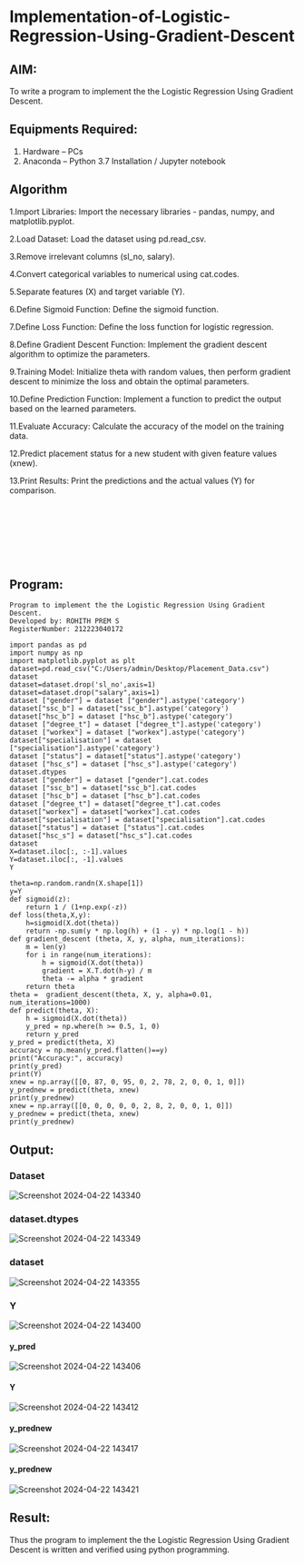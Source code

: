 # Implementation-of-Logistic-Regression-Using-Gradient-Descent

## AIM:
To write a program to implement the the Logistic Regression Using Gradient Descent.

## Equipments Required:
1. Hardware – PCs
2. Anaconda – Python 3.7 Installation / Jupyter notebook

## Algorithm
1.Import Libraries: Import the necessary libraries - pandas, numpy, and matplotlib.pyplot.

2.Load Dataset: Load the dataset using pd.read_csv.

3.Remove irrelevant columns (sl_no, salary).

4.Convert categorical variables to numerical using cat.codes.

5.Separate features (X) and target variable (Y).

6.Define Sigmoid Function: Define the sigmoid function.

7.Define Loss Function: Define the loss function for logistic regression.

8.Define Gradient Descent Function: Implement the gradient descent algorithm to optimize the parameters.

9.Training Model: Initialize theta with random values, then perform gradient descent to minimize the loss and obtain the optimal parameters.

10.Define Prediction Function: Implement a function to predict the output based on the learned parameters.

11.Evaluate Accuracy: Calculate the accuracy of the model on the training data.

12.Predict placement status for a new student with given feature values (xnew).

13.Print Results: Print the predictions and the actual values (Y) for comparison.

<br><br><br><br><br><br>

## Program:
```
Program to implement the the Logistic Regression Using Gradient Descent.
Developed by: ROHITH PREM S
RegisterNumber: 212223040172
```
```
import pandas as pd
import numpy as np
import matplotlib.pyplot as plt
dataset=pd.read_csv("C:/Users/admin/Desktop/Placement_Data.csv")
dataset
dataset=dataset.drop('sl_no',axis=1)
dataset=dataset.drop("salary",axis=1)
dataset ["gender"] = dataset ["gender"].astype('category')
dataset["ssc_b"] = dataset["ssc_b"].astype('category')
dataset["hsc_b"] = dataset ["hsc_b"].astype('category')
dataset ["degree_t"] = dataset ["degree_t"].astype('category')
dataset ["workex"] = dataset ["workex"].astype('category')
dataset["specialisation"] = dataset ["specialisation"].astype('category')
dataset ["status"] = dataset["status"].astype('category')
dataset ["hsc_s"] = dataset ["hsc_s"].astype('category')
dataset.dtypes
dataset ["gender"] = dataset ["gender"].cat.codes
dataset ["ssc_b"] = dataset["ssc_b"].cat.codes
dataset ["hsc_b"] = dataset ["hsc_b"].cat.codes
dataset ["degree_t"] = dataset["degree_t"].cat.codes
dataset["workex"] = dataset["workex"].cat.codes
dataset["specialisation"] = dataset["specialisation"].cat.codes
dataset["status"] = dataset ["status"].cat.codes
dataset["hsc_s"] = dataset["hsc_s"].cat.codes
dataset
X=dataset.iloc[:, :-1].values
Y=dataset.iloc[:, -1].values
Y
```
```
theta=np.random.randn(X.shape[1])
y=Y
def sigmoid(z):
    return 1 / (1+np.exp(-z))
def loss(theta,X,y):
    h=sigmoid(X.dot(theta))
    return -np.sum(y * np.log(h) + (1 - y) * np.log(1 - h))
def gradient_descent (theta, X, y, alpha, num_iterations):
    m = len(y)
    for i in range(num_iterations):
        h = sigmoid(X.dot(theta))
        gradient = X.T.dot(h-y) / m
        theta -= alpha * gradient
    return theta
theta =  gradient_descent(theta, X, y, alpha=0.01, num_iterations=1000)
def predict(theta, X): 
    h = sigmoid(X.dot(theta))
    y_pred = np.where(h >= 0.5, 1, 0)
    return y_pred
y_pred = predict(theta, X)
accuracy = np.mean(y_pred.flatten()==y)
print("Accuracy:", accuracy)
print(y_pred)
print(Y)
xnew = np.array([[0, 87, 0, 95, 0, 2, 78, 2, 0, 0, 1, 0]]) 
y_prednew = predict(theta, xnew) 
print(y_prednew)
xnew = np.array([[0, 0, 0, 0, 0, 2, 8, 2, 0, 0, 1, 0]]) 
y_prednew = predict(theta, xnew) 
print(y_prednew)
```

## Output:

### Dataset

![Screenshot 2024-04-22 143340](https://github.com/rohithprem18/-Implementation-of-Logistic-Regression-Using-Gradient-Descent/assets/146315115/ffcf0c40-dd74-4f1c-b1dd-ba1ed91c7660)

### dataset.dtypes

![Screenshot 2024-04-22 143349](https://github.com/rohithprem18/-Implementation-of-Logistic-Regression-Using-Gradient-Descent/assets/146315115/977e46e8-e51b-49cc-b79b-4c3d358e167a)

### dataset

![Screenshot 2024-04-22 143355](https://github.com/rohithprem18/-Implementation-of-Logistic-Regression-Using-Gradient-Descent/assets/146315115/53d4729a-21e7-4709-a842-d76cd166a4a2)

### Y

![Screenshot 2024-04-22 143400](https://github.com/rohithprem18/-Implementation-of-Logistic-Regression-Using-Gradient-Descent/assets/146315115/4e236842-cc36-46d8-ba42-5edd381163b8)

#### y_pred

![Screenshot 2024-04-22 143406](https://github.com/rohithprem18/-Implementation-of-Logistic-Regression-Using-Gradient-Descent/assets/146315115/0771f0ec-daec-489c-8080-b92975baa08f)

#### Y

![Screenshot 2024-04-22 143412](https://github.com/rohithprem18/-Implementation-of-Logistic-Regression-Using-Gradient-Descent/assets/146315115/aa6470f8-fe69-42ce-84c2-80edfee53821)

#### y_prednew

![Screenshot 2024-04-22 143417](https://github.com/rohithprem18/-Implementation-of-Logistic-Regression-Using-Gradient-Descent/assets/146315115/446673ff-6430-4d32-8ca2-5d3e99c5c130)

#### y_prednew

![Screenshot 2024-04-22 143421](https://github.com/rohithprem18/-Implementation-of-Logistic-Regression-Using-Gradient-Descent/assets/146315115/ee45f003-3aa4-4a8b-9b55-25d23611d52d)


## Result:
Thus the program to implement the the Logistic Regression Using Gradient Descent is written and verified using python programming.

